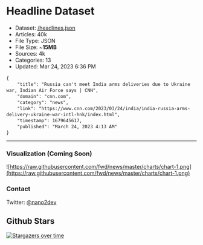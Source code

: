 # Headline Dataset

- Dataset: [/headlines.json](https://raw.githubusercontent.com/fwd/news/master/headlines.json) 
- Articles: 40k
- File Type: JSON
- File Size: ~**15MB**
- Sources: 4k
- Categories: 13
- Updated: Mar 24, 2023 6:36 PM

```
{
    "title": "Russia can't meet India arms deliveries due to Ukraine war, Indian Air Force says | CNN",
    "domain": "cnn.com",
    "category": "news",
    "link": "https://www.cnn.com/2023/03/24/india/india-russia-arms-delivery-ukraine-war-intl-hnk/index.html",
    "timestamp": 1679645617,
    "published": "March 24, 2023 4:13 AM"
}
```

---

### Visualization (Coming Soon)

![https://raw.githubusercontent.com/fwd/news/master/charts/chart-1.png](https://raw.githubusercontent.com/fwd/news/master/charts/chart-1.png)

### Contact 

Twitter: [@nano2dev](https://twitter.com/nano2dev)

## Github Stars

[![Stargazers over time](https://starchart.cc/fwd/news.svg)](https://starchart.cc/fwd/news)
